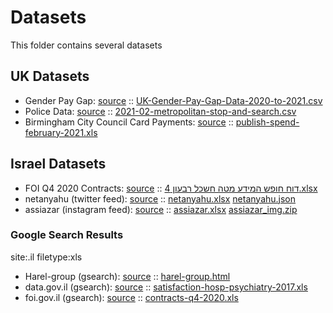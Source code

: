 # Datasets 

This folder contains several datasets 

## UK Datasets

- Gender Pay Gap: [source](https://gender-pay-gap.service.gov.uk/) :: [UK-Gender-Pay-Gap-Data-2020-to-2021.csv](uk/UK-Gender-Pay-Gap-Data-2020-to-2021.csv)
- Police Data: [source](https://data.police.uk/data/) :: [2021-02-metropolitan-stop-and-search.csv](uk/2021-02-metropolitan-stop-and-search.csv)
- Birmingham City Council Card Payments: [source](https://data.birmingham.gov.uk/organization/birmingham-city-council) :: [publish-spend-february-2021.xls](uk/publish-spend-february-2021.xls)

## Israel Datasets

- FOI Q4 2020 Contracts: [source](https://foi.gov.il/he/node/10422) :: [דוח חופש המידע מטה חשכל רבעון 4.xlsx](israel/דוח%20חופש%20המידע%20מטה%20חשכל%20רבעון%204.xlsx)
- netanyahu (twitter feed): [source](https://twitter.com/netanyahu) :: [netanyahu.xlsx](israel/twitter/netanyahu.xlsx) [netanyahu.json](israel/twitter/netanyahu.json)
- assiazar (instagram feed): [source](https://www.instagram.com/assiazar/) :: [assiazar.xlsx](israel/instagram/assiazar.xlsx) [assiazar_img.zip](israel/instagram/assiazar_img.zip) 



### Google Search Results
site:.il filetype:xls

- Harel-group (gsearch): [source](https://webcache.googleusercontent.com/search?q=cache:2NZ1-F-mbbIJ:https://www.harel-group.co.il/long-term-savings/study-funds/plans/regular-army/doclib/%25D7%25A4%25D7%2599%25D7%25A8%25D7%2595%25D7%2598%2520%25D7%25A6%25D7%2593%25D7%2593%25D7%2599%25D7%259D%2520%25D7%25A7%25D7%25A9%25D7%2595%25D7%25A8%25D7%2599%25D7%259D/2014/%25D7%25A4%25D7%2599%25D7%25A8%25D7%2595%25D7%2598%2520%25D7%2599%25D7%25AA%25D7%25A8%25D7%2595%25D7%25AA%2520%25D7%2595%25D7%25A2%25D7%25A1%25D7%25A7%25D7%2590%25D7%2595%25D7%25AA%2520%25D7%25A2%25D7%259D%2520%25D7%25A6%25D7%2593%25D7%2593%25D7%2599%25D7%259D%2520%25D7%25A7%25D7%25A9%25D7%2595%25D7%25A8%25D7%2599%25D7%259D%2520%25D7%25A0%25D7%259B%25D7%2595%25D7%259F%2520%25D7%259C%25D7%25AA%25D7%2590%25D7%25A8%25D7%2599%25D7%259A%252031.12.2014.xls+&cd=1&hl=en&ct=clnk&gl=uk) :: [harel-group.html](israel/gsearch/harel-group.html)
- data.gov.il (gsearch): [source](https://data.gov.il/dataset/satisfaction-hosp-psychiatry-2017/resource/eb977feb-e048-41e0-85a0-1463b7050e58/download/satisfaction-hosp-psychiatry-2017.xls) :: [satisfaction-hosp-psychiatry-2017.xls](israel/gsearch/satisfaction-hosp-psychiatry-2017.xls)
- foi.gov.il (gsearch): [source](https://foi.gov.il/sites/default/files/%D7%93%D7%95%27%27%D7%97%20%D7%94%D7%AA%D7%A7%D7%A9%D7%A8%D7%95%D7%99%D7%95%D7%AA%20%D7%A8%D7%91%D7%A2%D7%95%D7%9F%204%202020.xls) :: [contracts-q4-2020.xls](israel/gsearch/contracts-q4-2020.xls)